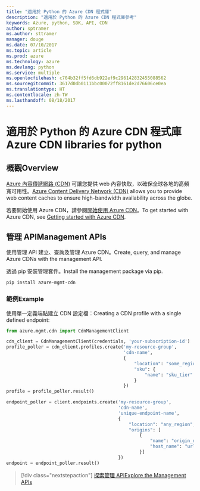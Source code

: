 ```yaml
---
title: "適用於 Python 的 Azure CDN 程式庫"
description: "適用於 Python 的 Azure CDN 程式庫參考"
keywords: Azure, python, SDK, API, CDN
author: sptramer
ms.author: sttramer
manager: douge
ms.date: 07/10/2017
ms.topic: article
ms.prod: azure
ms.technology: azure
ms.devlang: python
ms.service: multiple
ms.openlocfilehash: c704b32ff5fd6db922ef9c296142832455088562
ms.sourcegitcommit: 3617d0db0111bbc00072ff8161de2d76606ce0ea
ms.translationtype: HT
ms.contentlocale: zh-TW
ms.lasthandoff: 08/18/2017
---
```

# <a name="azure-cdn-libraries-for-python"></a><span data-ttu-id="b6c02-104">適用於 Python 的 Azure CDN 程式庫</span><span class="sxs-lookup"><span data-stu-id="b6c02-104">Azure CDN libraries for python</span></span>

## <a name="overview"></a><span data-ttu-id="b6c02-105">概觀</span><span class="sxs-lookup"><span data-stu-id="b6c02-105">Overview</span></span>

<span data-ttu-id="b6c02-106">[Azure 內容傳遞網路 (CDN)](https://docs.microsoft.com/en-us/azure/cdn/cdn-overview) 可讓您提供 web 內容快取，以確保全球各地的高頻寬可用性。</span><span class="sxs-lookup"><span data-stu-id="b6c02-106">[Azure Content Delivery Network (CDN)](https://docs.microsoft.com/en-us/azure/cdn/cdn-overview) allows you to provide web content caches to ensure high-bandwidth availability across the globe.</span></span>

<span data-ttu-id="b6c02-107">若要開始使用 Azure CDN，請參閱[開始使用 Azure CDN](https://docs.microsoft.com/en-us/azure/cdn/cdn-create-new-endpoint)。</span><span class="sxs-lookup"><span data-stu-id="b6c02-107">To get started with Azure CDN, see [Getting started with Azure CDN](https://docs.microsoft.com/en-us/azure/cdn/cdn-create-new-endpoint).</span></span>

## <a name="management-apis"></a><span data-ttu-id="b6c02-108">管理 API</span><span class="sxs-lookup"><span data-stu-id="b6c02-108">Management APIs</span></span>

<span data-ttu-id="b6c02-109">使用管理 API 建立、查詢及管理 Azure CDN。</span><span class="sxs-lookup"><span data-stu-id="b6c02-109">Create, query, and manage Azure CDNs with the management API.</span></span>

<span data-ttu-id="b6c02-110">透過 pip 安裝管理套件。</span><span class="sxs-lookup"><span data-stu-id="b6c02-110">Install the management package via pip.</span></span>

```bash
pip install azure-mgmt-cdn
```

### <a name="example"></a><span data-ttu-id="b6c02-111">範例</span><span class="sxs-lookup"><span data-stu-id="b6c02-111">Example</span></span>

<span data-ttu-id="b6c02-112">使用單一定義端點建立 CDN 設定檔：</span><span class="sxs-lookup"><span data-stu-id="b6c02-112">Creating a CDN profile with a single defined endpoint:</span></span>

```python
from azure.mgmt.cdn import CdnManagementClient

cdn_client = CdnManagementClient(credentials, 'your-subscription-id')
profile_poller = cdn_client.profiles.create('my-resource-group',
                                            'cdn-name',
                                            {
                                                "location": "some_region", 
                                                "sku": {
                                                    "name": "sku_tier"
                                                } 
                                            })
profile = profile_poller.result()

endpoint_poller = client.endpoints.create('my-resource-group',
                                          'cdn-name',
                                          'unique-endpoint-name', 
                                          { 
                                              "location": "any_region", 
                                              "origins": [
                                                  {
                                                      "name": "origin_name", 
                                                      "host_name": "url"
                                                  }]
                                          })
endpoint = endpoint_poller.result()
```

> [!div class="nextstepaction"]
> [<span data-ttu-id="b6c02-113">探索管理 API</span><span class="sxs-lookup"><span data-stu-id="b6c02-113">Explore the Management APIs</span></span>](/python/api/overview/azure/cdn/managementlibrary)
